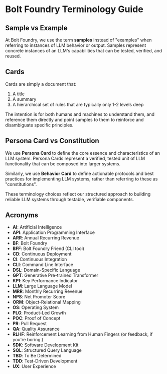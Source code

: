# Bolt Foundry Terminology Guide

## Sample vs Example

At Bolt Foundry, we use the term **samples** instead of "examples" when
referring to instances of LLM behavior or output. Samples represent concrete
instances of an LLM's capabilities that can be tested, verified, and reused.

## Cards

Cards are simply a document that:

1. A title
2. A summary
3. A hierarchical set of rules that are typically only 1-2 levels deep

The intention is for both humans and machines to understand them, and reference
them directly and point samples to them to reinforce and disambiguate specific
principles.

## Persona Card vs Constitution

We use **Persona Card** to define the core essence and characteristics of an LLM
system. Persona Cards represent a verified, tested unit of LLM functionality
that can be composed into larger systems.

Similarly, we use **Behavior Card** to define actionable protocols and best
practices for implementing LLM systems, rather than referring to these as
"constitutions".

These terminology choices reflect our structured approach to building reliable
LLM systems through testable, verifiable components.

## Acronyms

- **AI**: Artificial Intelligence
- **API**: Application Programming Interface
- **ARR**: Annual Recurring Revenue
- **BF**: Bolt Foundry
- **BFF**: Bolt Foundry Friend (CLI tool)
- **CD**: Continuous Deployment
- **CI**: Continuous Integration
- **CLI**: Command Line Interface
- **DSL**: Domain-Specific Language
- **GPT**: Generative Pre-trained Transformer
- **KPI**: Key Performance Indicator
- **LLM**: Large Language Model
- **MRR**: Monthly Recurring Revenue
- **NPS**: Net Promoter Score
- **ORM**: Object-Relational Mapping
- **OS**: Operating System
- **PLG**: Product-Led Growth
- **POC**: Proof of Concept
- **PR**: Pull Request
- **QA**: Quality Assurance
- **RLHF**: Reinforcement Learning from Human Fingers (or feedback, if you're
  boring.)
- **SDK**: Software Development Kit
- **SQL**: Structured Query Language
- **TBD**: To Be Determined
- **TDD**: Test-Driven Development
- **UX**: User Experience
